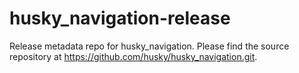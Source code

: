 husky_navigation-release
========================

Release metadata repo for husky_navigation. Please find the source repository at https://github.com/husky/husky_navigation.git.
